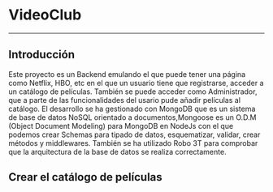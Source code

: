 # VideoClub

***

## Introducción

Este proyecto es un Backend emulando el que puede tener una página como Netflix, HBO, etc en el que un usuario tiene que registrarse, acceder a un catálogo de películas. También se puede acceder como Administrador, que a parte de las funcionalidades del usario pude añadir películas al catálogo. El desarrollo se ha gestionado con MongoDB que es un sistema de base de datos NoSQL orientado a documentos,Mongoose es un O.D.M (Object Document Modeling) para MongoDB en NodeJs con el que podemos crear Schemas para tipado de datos, esquematizar, validar, crear métodos y middlewares. También se ha utilizado Robo 3T para comprobar que la arquitectura de la base de datos se realiza correctamente.

## Crear el catálogo de películas


